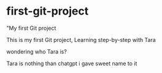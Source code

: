 # first-git-project

"My first Git project



This is my first Git project, Learning step-by-step with Tara

wondering who Tara is?

Tara is nothing than chatgpt i gave sweet name to it

